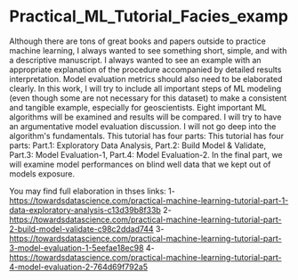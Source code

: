 # Practical_ML_Tutorial_Facies_examp
Although there are tons of great books and papers outside to practice machine learning, I always wanted to see something short, simple, and with a descriptive manuscript. I always wanted to see an example with an appropriate explanation of the procedure accompanied by detailed results interpretation. Model evaluation metrics should also need to be elaborated clearly.
In this work, I will try to include all important steps of ML modeling (even though some are not necessary for this dataset) to make a consistent and tangible example, especially for geoscientists. Eight important ML algorithms will be examined and results will be compared. I will try to have an argumentative model evaluation discussion. I will not go deep into the algorithm's fundamentals.
This tutorial has four parts: This tutorial has four parts:
Part.1: Exploratory Data Analysis,
Part.2: Build Model & Validate,
Part.3: Model Evaluation-1,
Part.4: Model Evaluation-2. 
In the final part, we will examine model performances on blind well data that we kept out of models exposure.

You may find full elaboration in thses links:
1- https://towardsdatascience.com/practical-machine-learning-tutorial-part-1-data-exploratory-analysis-c13d39b8f33b
2- https://towardsdatascience.com/practical-machine-learning-tutorial-part-2-build-model-validate-c98c2ddad744
3- https://towardsdatascience.com/practical-machine-learning-tutorial-part-3-model-evaluation-1-5eefae18ec98
4- https://towardsdatascience.com/practical-machine-learning-tutorial-part-4-model-evaluation-2-764d69f792a5


